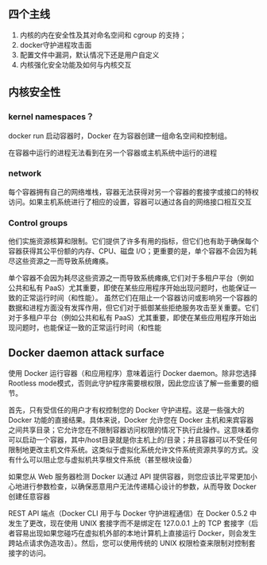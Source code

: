 ## 四个主线
1. 内核的内在安全性及其对命名空间和 cgroup 的支持；
2. docker守护进程攻击面
3. 配置文件中漏洞，默认情况下还是用户自定义
4. 内核强化安全功能及如何与内核交互



## 内核安全性
### kernel namespaces？
docker run 启动容器时，Docker 在为容器创建一组命名空间和控制组。

在容器中运行的进程无法看到在另一个容器或主机系统中运行的进程

### network 
每个容器拥有自己的网络堆栈，容器无法获得对另一个容器的套接字或接口的特权访问。如果主机系统进行了相应的设置，容器可以通过各自的网络接口相互交互

### Control groups
他们实施资源核算和限制。它们提供了许多有用的指标，但它们也有助于确保每个容器获得其公平份额的内存、CPU、磁盘 I/O；更重要的是，单个容器不会因为耗尽这些资源之一而导致系统瘫痪。

单个容器不会因为耗尽这些资源之一而导致系统瘫痪,它们对于多租户平台（例如公共和私有 PaaS）尤其重要，即使在某些应用程序开始出现问题时，也能保证一致的正常运行时间（和性能）。
虽然它们在阻止一个容器访问或影响另一个容器的数据和进程方面没有发挥作用，但它们对于抵御某些拒绝服务攻击至关重要。它们对于多租户平台（例如公共和私有 PaaS）尤其重要，即使在某些应用程序开始出现问题时，也能保证一致的正常运行时间（和性能


## Docker daemon attack surface
使用 Docker 运行容器（和应用程序）意味着运行 Docker daemon。除非您选择 Rootless mode模式，否则此守护程序需要根权限，因此您应该了解一些重要的细节。

首先，只有受信任的用户才有权控制您的 Docker 守护进程。这是一些强大的 Docker 功能的直接结果。具体来说，Docker 允许您在 Docker 主机和来宾容器之间共享目录；它允许您在不限制容器访问权限的情况下执行此操作。这意味着你可以启动一个容器，其中/host目录就是你主机上的/目录；并且容器可以不受任何限制地更改主机文件系统。这类似于虚拟化系统允许文件系统资源共享的方式。没有什么可以阻止您与虚拟机共享根文件系统（甚至根块设备）

如果您从 Web 服务器检测 Docker 以通过 API 提供容器，则您应该比平常更加小心地进行参数检查，以确保恶意用户无法传递精心设计的参数，从而导致 Docker创建任意容器

REST API 端点（Docker CLI 用于与 Docker 守护进程通信）在 Docker 0.5.2 中发生了更改，现在使用 UNIX 套接字而不是绑定在 127.0.0.1 上的 TCP 套接字（后者容易出现如果您碰巧在虚拟机外部的本地计算机上直接运行 Docker，则会发生跨站点请求伪造攻击）。然后，您可以使用传统的 UNIX 权限检查来限制对控制套接字的访问。